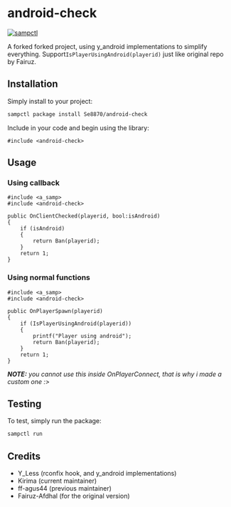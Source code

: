 # android-check

[![sampctl](https://img.shields.io/badge/sampctl-android--check-2f2f2f.svg?style=for-the-badge)](https://github.com/Se8870/android-check)

A forked forked project, using y_android implementations to simplify everything.
Support`IsPlayerUsingAndroid(playerid)` just like original repo by Fairuz.

## Installation

Simply install to your project:

```bash
sampctl package install Se8870/android-check
```

Include in your code and begin using the library:

```pawn
#include <android-check>
```

## Usage

### Using callback
```pawn
#include <a_samp>
#include <android-check>

public OnClientChecked(playerid, bool:isAndroid)
{
	if (isAndroid)
	{
		return Ban(playerid);
	}
	return 1;
}
```

### Using normal functions
```pawn
#include <a_samp>
#include <android-check>

public OnPlayerSpawn(playerid)
{
	if (IsPlayerUsingAndroid(playerid))
	{
		printf("Player using android");
		return Ban(playerid);
	}
	return 1;
}
```

***NOTE:** you cannot use this inside OnPlayerConnect, that is why i made a custom one :>*

## Testing

To test, simply run the package:

```bash
sampctl run
```

## Credits

* Y_Less (rconfix hook, and y_android implementations)
* Kirima (current maintainer)
* ff-agus44 (previous maintainer)
* Fairuz-Afdhal (for the original version)
